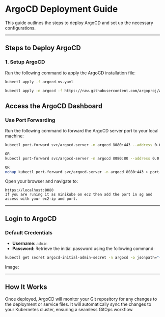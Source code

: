 # ArgoCD Deployment Guide

This guide outlines the steps to deploy ArgoCD and set up the necessary configurations.

---

## Steps to Deploy ArgoCD



### 1. Setup ArgoCD

Run the following command to apply the ArgoCD installation file:

```bash
kubectl apply -f argocd-ns.yaml

kubectl apply -n argocd -f https://raw.githubusercontent.com/argoproj/argo-cd/v2.13.2/manifests/install.yaml
```
## Access the ArgoCD Dashboard

### Use Port Forwarding

Run the following command to forward the ArgoCD server port to your local machine:

```bash
kubectl port-forward svc/argocd-server -n argocd 8080:443 --address 0.0.0.0

OR
kubectl port-forward svc/argocd-server -n argocd 8080:80 --address 0.0.0.0

OR 
nohup kubectl port-forward svc/argocd-server -n argocd 8080:443 > port-forward.log 2>&1 &
```

Open your browser and navigate to:

```
https://localhost:8080
If you are runing it as minikube on ec2 then add the port in sg and access with your ec2-ip and port.
```

---

## Login to ArgoCD

### Default Credentials

- **Username**: `admin`
- **Password**: Retrieve the initial password using the following command:

```bash
kubectl get secret argocd-initial-admin-secret -n argocd -o jsonpath="{.data.password}" | base64 --decode
```
Image:


---

## How It Works

Once deployed, ArgoCD will monitor your Git repository for any changes to the deployment or service files. It will automatically sync the changes to your Kubernetes cluster, ensuring a seamless GitOps workflow.
